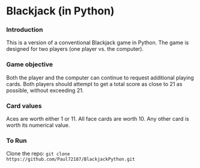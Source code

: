 # Blackjack (in Python)

### Introduction
This is a version of a conventional Blackjack game in Python.
The game is designed for two players (one player vs. the computer).

### Game objective
Both the player and the computer can continue to request additional playing cards.
Both players should attempt to get a total score as close to 21 as possible, without exceeding 21.

### Card values
Aces are worth either 1 or 11.
All face cards are worth 10.
Any other card is worth its numerical value.

### To Run
Clone the repo: `git clone https://github.com/Paul72187/BlackjackPython.git`
